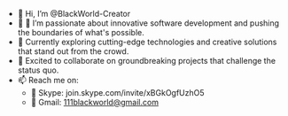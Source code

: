 - 👋 Hi, I’m @BlackWorld-Creator
- 👀 👀 I’m passionate about innovative software development and pushing the boundaries of what's possible.
- 🌱 Currently exploring cutting-edge technologies and creative solutions that stand out from the crowd.
- 💞️ Excited to collaborate on groundbreaking projects that challenge the status quo.
- 📫 Reach me on:
  - 💬 Skype: join.skype.com/invite/xBGkOgfUzhO5
  - 📧 Gmail: 111blackworld@gmail.com

<!---
BlackWorld-Creater/BlackWorld-Creater is a ✨ special ✨ repository because its `README.md` (this file) appears on your GitHub profile.
You can click the Preview link to take a look at your changes.
--->
